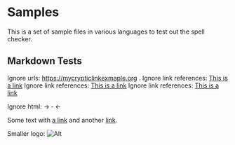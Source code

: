 # Samples

This is a set of sample files in various languages to test out the spell checker.

## Markdown Tests

Ignore urls: https://mycrypticlinkexmaple.org .
Ignore link references: [This is a link][linkreference]
Ignore link references: [This is a link][linkreference2]
Ignore link references: [This is a link][*`fileerror`*]

Ignore html: &rarr; &dash; &larr;

Some text with [a link][1] and
another [link][2].

[linkreference]: https://anotherstrangelink.com
[linkreference2]: https://anotherstrangelink.com

Smaller logo: ![Alt][3]

[1]: http://example.com/ 'Title'
[2]: http://example.org/ 'Title'
[3]: https://i2.wp.com/s.wordpress.org/about/images/wpmini-grey.png 'Title'
[*`fileerror`*]: https://fileerror.example.com
